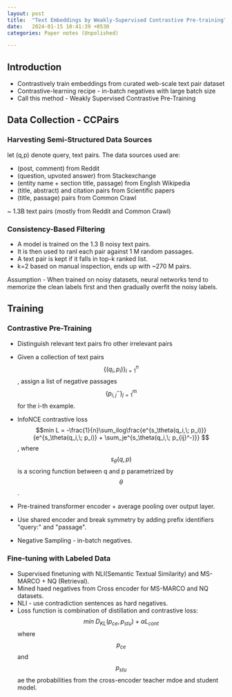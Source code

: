 ```yaml
---
layout: post
title:  "Text Embeddings by Weakly-Supervised Contrastive Pre-training"
date:   2024-01-15 10:41:39 +0530
categories: Paper notes (Unpolished)

---
```


## Introduction

- Contrastively train embeddings from curated web-scale text pair dataset
- Contrastive-learning recipe - in-batch negatives with large batch size
- Call this method - Weakly Supervised Contrastive Pre-Training

## Data Collection - CCPairs


### Harvesting Semi-Structured Data Sources

let (q,p) denote query, text pairs.
The data sources used are:
- (post, comment) from Reddit
- (question, upvoted answer) from Stackexchange
- (entity name + section title, passage) from English Wikipedia
- (title, abstract) and citation pairs from Scientific papers
- (title, passage) pairs from Common  Crawl

~ 1.3B text pairs (mostly from Reddit and Common Crawl)

### Consistency-Based Filtering

- A model is trained on the 1.3 B noisy text pairs.
- It is then used to ranl each pair against 1 M random passages.
- A text pair is kept if it falls in top-k ranked list.
- k=2 based on manual inspection, ends up with ~270 M pairs.

Assumption - When trained on noisy datasets, neural networks tend to memorize the clean labels first and then gradually overfit the noisy labels.

## Training

### Contrastive Pre-Training

- Distinguish relevant text pairs fro other irrelevant pairs
- Given a collection of text pairs $$\{(q_i, p_i)\}_{i=1}^n$$,
 assign a list of negative passages $$\{p_{i,j}^-\}_{j=1}^m$$ for the i-th example.
- InfoNCE contrastive loss $$min L = -\frac{1}{n}\sum_ilog\frac{e^{s_\theta(q_i,\; p_i)}} {e^{s_\theta(q_i,\; p_i)} + \sum_je^{s_\theta(q_i,\; p_{ij}^-)}} $$ ,
where  $$ s_\theta(q,p) $$ is a scoring function between q and p parametrized by $$ \theta $$.

- Pre-trained transformer encoder + average pooling over output layer.
- Use shared encoder and break symmetry by adding prefix identifiers "query:" and "passage".
- Negative Sampling - in-batch negatives.


### Fine-tuning with Labeled Data

- Supervised finetuning with NLI(Semantic Textual Similarity) and MS-MARCO + NQ (Retrieval).
- Mined haed negatives from Cross encoder for MS-MARCO and NQ datasets.
- NLI - use contradiction sentences as hard negatives.
- Loss function is combination of distillation and contrastive loss:
    $$min \ D_{KL}(p_{ce}, p_{stu}) + \alpha L_{cont}$$
    where  $$ p_{ce} $$ and $$ p_{stu} $$ ae the probabilities from the cross-encoder teacher mdoe and student model.